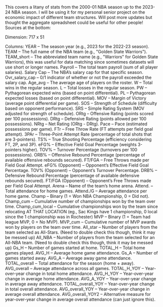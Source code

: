 This covers a litany of stats from the 2000-01 NBA season up to the 2023-24 NBA season. I will be using it for my personal senior project on the economic impact of different team structures. Will post more updates but thought the aggregate spreadsheet could be useful for other people! Sources at the bottom:

Dimension: 717 x 51

Columns:
YEAR – The season year (e.g., 2023 for the 2022-23 season).
TEAM – The full name of the NBA team (e.g., "Golden State Warriors").
TEAM_short – The abbreviated team name (e.g., "Warriors" for Golden State Warriors), this was useful for data matching since sometimes datasets will use short or longer names. 
Payroll – The total team payroll (sum of all player salaries).
Salary Cap – The NBA’s salary cap for that specific season.
Ovr_salary_cap – 0/1 indicator of whether or not the payroll exceeded the salary cap.
Age_avg – The average age of players on the roster.
W – Total wins in the regular season.
L – Total losses in the regular season.
PW – Pythagorean expected wins (based on point differential).
PL – Pythagorean expected losses (based on point differential).
MOV – Margin of Victory (average point differential per game).
SOS – Strength of Schedule (difficulty based on opponent performance).
SRS – Simple Rating System (MOV adjusted for strength of schedule).
ORtg – Offensive Rating (points scored per 100 possessions).
DRtg – Defensive Rating (points allowed per 100 possessions).
NRtg – Net Rating (ORtg - DRtg).
Pace – Pace (estimated possessions per game).
FTr – Free Throw Rate (FT attempts per field goal attempt).
3PAr – Three-Point Attempt Rate (percentage of total shots that are 3-pointers).
TS% – True Shooting Percentage (efficiency considering FT, 2P, and 3P).
eFG% – Effective Field Goal Percentage (weights 3-pointers higher).
TOV% – Turnover Percentage (turnovers per 100 possessions).
ORB% – Offensive Rebound Percentage (percentage of available offensive rebounds secured).
FT/FGA – Free Throws made per Field Goal Attempt.
eFG% (Opponent) – Opponent’s Effective Field Goal Percentage.
TOV% (Opponent) – Opponent’s Turnover Percentage.
DRB% – Defensive Rebound Percentage (percentage of available defensive rebounds secured).
FT/FGA (Opponent) – Opponent’s Free Throws made per Field Goal Attempt.
Arena – Name of the team’s home arena.
Attend. – Total attendance for home games.
Attend./G – Average attendance per home game.
Champ – Binary (1 = Won NBA Championship, 0 = Did not).
Champ_cum – Cumulative number of championships won by the team over time.
Champ_cum_local – Cumulative championships won by the team since relocating AT THAT LOCATION (eg., Sac Kings have 1 championship, 0 local since the 1 championship was in Rochester)
MVP – Binary (1 = Team had league MVP, 0 = No MVP).
MVP_cum – Cumulative number of MVP awards won by players on the team over time.
All_star – Number of players from the team selected as All-Stars. (Need to double check this though, think it may be messed up)
All_NBA – Number of players from the team selected for an All-NBA team. (Need to double check this though, think it may be messed up)
Gs_H – Number of games started at home.
TOTAL_H – Total home games played.
AVG_H – Average home game attendance.
Gs_A – Number of games started away.
AVG_A – Average away game attendance.
TOTAL_overall – Total attendance for the season (home + away).
AVG_overall – Average attendance across all games.
TOTAL_H_YOY – Year-over-year change in total home attendance.
AVG_H_YOY – Year-over-year change in average home attendance.
AVG_A_YOY – Year-over-year change in average away attendance.
TOTAL_overall_YOY – Year-over-year change in total overall attendance.
AVG_overall_YOY – Year-over-year change in average overall attendance.
AVG_overall_YOY2 – Alternative measure for year-over-year change in average overall attendance (can just ignore this).

